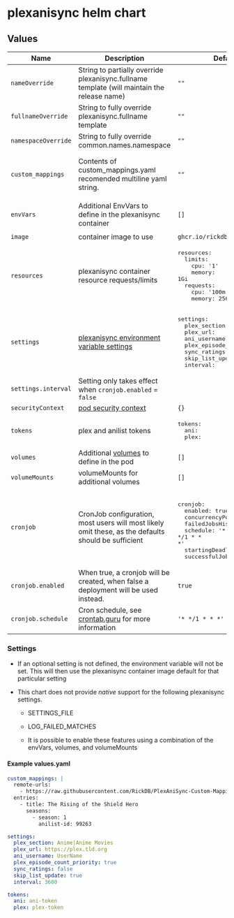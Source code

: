 # plexanisync helm chart

## Values

| Name                | Description                                                                                                                             | Default Value                                                                                                                                                                                                                                                                                        | Example                                                                                                                                                                                                                                                                                                                                                                      |
| ------------------- | --------------------------------------------------------------------------------------------------------------------------------------- | ---------------------------------------------------------------------------------------------------------------------------------------------------------------------------------------------------------------------------------------------------------------------------------------------------- | ---------------------------------------------------------------------------------------------------------------------------------------------------------------------------------------------------------------------------------------------------------------------------------------------------------------------------------------------------------------------------- |
| `nameOverride`      | String to partially override plexanisync.fullname template (will maintain the release name)                                             | `""`                                                                                                                                                                                                                                                                                                 |                                                                                                                                                                                                                                                                                                                                                                              |
| `fullnameOverride`  | String to fully override plexanisync.fullname template                                                                                  | `""`                                                                                                                                                                                                                                                                                                 |                                                                                                                                                                                                                                                                                                                                                                              |
| `namespaceOverride` | String to fully override common.names.namespace                                                                                         | `""`                                                                                                                                                                                                                                                                                                 |                                                                                                                                                                                                                                                                                                                                                                              |
| `custom_mappings`   | Contents of custom_mappings.yaml recomended multiline yaml string.                                                                      | `""`                                                                                                                                                                                                                                                                                                 | <pre>custom_mappings: \|<br>&nbsp;&nbsp;&nbsp;&nbsp;remote-urls:<br>&nbsp;&nbsp;&nbsp;&nbsp;&nbsp;&nbsp;&nbsp;&nbsp;- https://raw.githubusercontent.com/RickDB/PlexAniSync-Custom-Mappings/main/series-tvdb.en.yaml<br>&nbsp;&nbsp;&nbsp;&nbsp;&nbsp;&nbsp;&nbsp;&nbsp;- https://raw.githubusercontent.com/RickDB/PlexAniSync-Custom-Mappings/main/movies-tmdb.en.yaml</pre> |
| `envVars`           | Additional EnvVars to define in the plexanisync container                                                                               | `[]`                                                                                                                                                                                                                                                                                                 | <pre>EnvVars:<br>&nbsp;&nbsp;- name: KEY<br>&nbsp;&nbsp;&nbsp;&nbsp;value: "VALUE"</pre>                                                                                                                                                                                                                                                                                     |
| `image`             | container image to use                                                                                                                  | `ghcr.io/rickdb/plexanisync:latest`                                                                                                                                                                                                                                                                  |                                                                                                                                                                                                                                                                                                                                                                              |
| `resources`         | plexanisync container resource requests/limits                                                                                          | <pre>resources:<br>&nbsp;&nbsp;limits:<br>&nbsp;&nbsp;&nbsp;&nbsp;cpu: '1'<br>&nbsp;&nbsp;&nbsp;&nbsp;memory: 1Gi<br>&nbsp;&nbsp;requests:<br>&nbsp;&nbsp;&nbsp;&nbsp;cpu: '100m'<br>&nbsp;&nbsp;&nbsp;&nbsp;memory: 256Mi                                                                           |                                                                                                                                                                                                                                                                                                                                                                              |
| `settings`          | [plexanisync environment variable settings](https://github.com/RickDB/PlexAniSync/tree/master/Docker/PlexAniSync#environment-variables) | <pre>settings:<br>&nbsp;&nbsp;plex_section:&nbsp;Anime\|Anime&nbsp;Movies<br>&nbsp;&nbsp;plex_url:<br>&nbsp;&nbsp;ani_username:<br>&nbsp;&nbsp;plex_episode_count_priority:<br>&nbsp;&nbsp;sync_ratings:<br>&nbsp;&nbsp;skip_list_update:&nbsp;&nbsp;<br>&nbsp;&nbsp;interval:</pre>                 | <pre>settings:<br>&nbsp;&nbsp;plex_section:&nbsp;Anime\|Anime&nbsp;Movies<br>&nbsp;&nbsp;plex_url:&nbsp;https://plex.tld.org<br>&nbsp;&nbsp;ani_username:&nbsp;username<br>&nbsp;&nbsp;plex_episode_count_priority:&nbsp;true<br>&nbsp;&nbsp;sync_ratings:&nbsp;false<br>&nbsp;&nbsp;skip_list_update:&nbsp;true<br>&nbsp;&nbsp;interval:&nbsp;3600</pre>                    |
| `settings.interval` | Setting only takes effect when `cronjob.enabled` = `false`                                                                              |
| `securityContext`   | [pod security context](https://kubernetes.io/docs/reference/generated/kubernetes-api/v1.29/#securitycontext-v1-core)                    | `{}`                                                                                                                                                                                                                                                                                                 |                                                                                                                                                                                                                                                                                                                                                                              |
| `tokens`            | plex and anilist tokens                                                                                                                 | <pre>tokens:<br>&nbsp;&nbsp;ani:<br>&nbsp;&nbsp;plex:</pre>                                                                                                                                                                                                                                          | <pre>tokens:<br>&nbsp;&nbsp;ani: ani-token<br>&nbsp;&nbsp;plex: plex-token</pre>                                                                                                                                                                                                                                                                                             |
| `volumes`           | Additional [volumes](https://kubernetes.io/docs/concepts/storage/volumes/) to define in the pod                                         | `[]`                                                                                                                                                                                                                                                                                                 |                                                                                                                                                                                                                                                                                                                                                                              |
| `volumeMounts`      | volumeMounts for additional volumes                                                                                                     | `[]`                                                                                                                                                                                                                                                                                                 |                                                                                                                                                                                                                                                                                                                                                                              |
| `cronjob`           | CronJob configuration, most users will most likely omit these, as the defaults should be sufficient                                     | <pre><br>cronjob:<br>&nbsp;&nbsp;enabled:&nbsp;true<br>&nbsp;&nbsp;concurrencyPolicy:&nbsp;Forbid<br>&nbsp;&nbsp;failedJobsHistoryLimit:&nbsp;2<br>&nbsp;&nbsp;schedule:&nbsp;'* */1 * * *'<br>&nbsp;&nbsp;startingDeadlineSeconds:&nbsp;300<br>&nbsp;&nbsp;successfulJobsHistoryLimit:&nbsp;1</pre> |
| `cronjob.enabled`   | When true, a cronjob will be created, when false a deployment will be used instead.                                                     | `true`                                                                                                                                                                                                                                                                                               |
| `cronjob.schedule`  | Cron schedule, see [crontab.guru](https://crontab.guru/#*_*/1_*_*_*) for more information                                               | `'* */1 * * *'`                                                                                                                                                                                                                                                                                      |
### Settings

* If an optional setting is not defined, the environment variable will not be set. This will then use the plexanisync container image default for that particular setting

* This chart does not provide *native* support for the following plexanisync settings.
  * SETTINGS_FILE
  * LOG_FAILED_MATCHES

  * It is possible to enable these features using a combination of the envVars, volumes, and volumeMounts

#### Example values.yaml

```yaml
custom_mappings: |
  remote-urls:
    - https://raw.githubusercontent.com/RickDB/PlexAniSync-Custom-Mappings/main/series-tvdb.en.yaml
  entries:
    - title: The Rising of the Shield Hero
      seasons:
        - season: 1
          anilist-id: 99263

settings:
  plex_section: Anime|Anime Movies
  plex_url: https://plex.tld.org
  ani_username: UserName
  plex_episode_count_priority: true
  sync_ratings: false
  skip_list_update: true
  interval: 3600

tokens:
  ani: ani-token
  plex: plex-token

```
